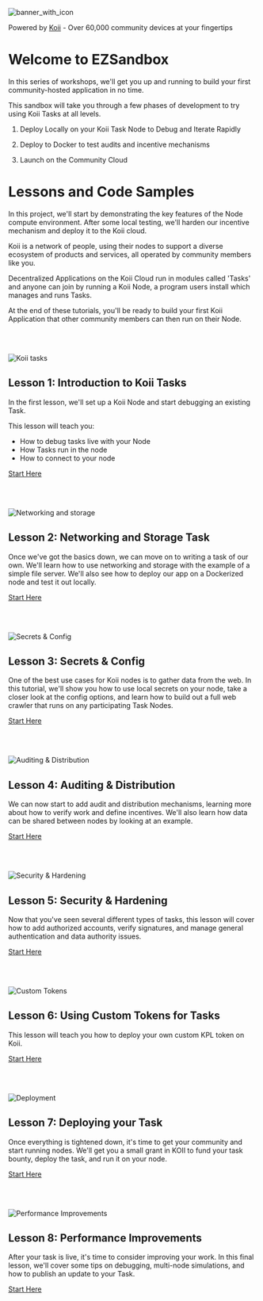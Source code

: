 ![banner_with_icon](https://github.com/koii-network/ezsandbox/assets/113378734/40046741-843f-47f4-9bf8-76a57198cc81)

Powered by [Koii](https://koii.network) - Over 60,000 community devices at your fingertips

# Welcome to EZSandbox

In this series of workshops, we'll get you up and running to build your first community-hosted application in no time.

This sandbox will take you through a few phases of development to try using Koii Tasks at all levels.

1. Deploy Locally on your Koii Task Node to Debug and Iterate Rapidly

2. Deploy to Docker to test audits and incentive mechanisms

3. Launch on the Community Cloud

# Lessons and Code Samples

In this project, we'll start by demonstrating the key features of the Node compute environment. After some local testing, we'll harden our incentive mechanism and deploy it to the Koii cloud.

Koii is a network of people, using their nodes to support a diverse ecosystem of products and services, all operated by community members like you.

Decentralized Applications on the Koii Cloud run in modules called 'Tasks' and anyone can join by running a Koii Node, a program users install which manages and runs Tasks.

At the end of these tutorials, you'll be ready to build your first Koii Application that other community members can then run on their Node.

<br />
<br />

![Koii tasks](https://github.com/koii-network/ezsandbox/assets/113378734/04edd56a-04e8-4a9f-9b89-752ba046b3ad)

## Lesson 1: Introduction to Koii Tasks

In the first lesson, we'll set up a Koii Node and start debugging an existing Task.

This lesson will teach you:

- How to debug tasks live with your Node
- How Tasks run in the node
- How to connect to your node

[Start Here](./Lesson%201/README.md)

<br />
<br />

![Networking and storage](https://github.com/koii-network/ezsandbox/assets/5794319/14abeb3f-3cb3-4c08-b553-2aa5e2839828)


## Lesson 2: Networking and Storage Task

Once we've got the basics down, we can move on to writing a task of our own. We'll learn how to use networking and storage with the example of a simple file server. We'll also see how to deploy our app on a Dockerized node and test it out locally.

[Start Here](./Lesson%202/README.md)

<br />
<br />

![Secrets & Config](https://github.com/koii-network/ezsandbox/assets/113378734/2d6c43e6-d51b-4eca-80ce-2365ebafa881)

## Lesson 3: Secrets & Config

One of the best use cases for Koii nodes is to gather data from the web. In this tutorial, we'll show you how to use local secrets on your node, take a closer look at the config options, and learn how to build out a full web crawler that runs on any participating Task Nodes.

[Start Here](./Lesson%203/README.md)

<br />
<br />

![Auditing & Distribution](https://github.com/koii-network/ezsandbox/assets/113378734/d9ecac0d-7c89-4f8e-8038-5f0d77425c63)

## Lesson 4: Auditing & Distribution

We can now start to add audit and distribution mechanisms, learning more about how to verify work and define incentives. We'll also learn how data can be shared between nodes by looking at an example.

[Start Here](./Lesson%204/README.md)

<br />
<br />

![Security & Hardening](https://github.com/koii-network/ezsandbox/assets/113378734/a2c81c09-a108-483c-80f3-d1271cb2d339)

## Lesson 5: Security & Hardening

Now that you've seen several different types of tasks, this lesson will cover how to add authorized accounts, verify signatures, and manage general authentication and data authority issues.

[Start Here](./Lesson%205/README.md)

<br />
<br />

![Custom Tokens](https://github.com/koii-network/ezsandbox/assets/113378734/3b3c5c4b-ab28-4a49-9462-de7753586bdf)

## Lesson 6: Using Custom Tokens for Tasks

This lesson will teach you how to deploy your own custom KPL token on Koii.

[Start Here](./Lesson%206/README.md)

<br />
<br />

![Deployment](https://github.com/koii-network/ezsandbox/assets/113378734/e8bccde8-f815-41fc-9467-26cf982157e0)

## Lesson 7: Deploying your Task

Once everything is tightened down, it's time to get your community and start running nodes. We'll get you a small grant in KOII to fund your task bounty, deploy the task, and run it on your node.

[Start Here](./Lesson%207/README.md)

<br />
<br />

![Performance Improvements](https://github.com/koii-network/ezsandbox/assets/113378734/65327ccd-8abd-41d4-8719-c1b4f3ed9da4)

## Lesson 8: Performance Improvements

After your task is live, it's time to consider improving your work. In this final lesson, we'll cover some tips on debugging, multi-node simulations, and how to publish an update to your Task.

[Start Here](./Lesson%208/README.md)

<br />
<br />
